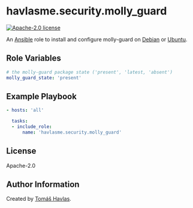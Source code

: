 havlasme.security.molly_guard
=============================

[![Apache-2.0 license][license-image]][license-link]

An [Ansible](https://www.ansible.com/) role to install and configure molly-guard on [Debian](https://www.debian.org/) or [Ubuntu](https://www.ubuntu.com/).


Role Variables
--------------

```yaml
# the molly-guard package state ('present', 'latest, 'absent')
molly_guard_state: 'present'
```


Example Playbook
----------------

```yaml title='Minimal'
- hosts: 'all'

  tasks:
  - include_role:
      name: 'havlasme.security.molly_guard'
```


License
-------

Apache-2.0


Author Information
------------------

Created by [Tomáš Havlas](https://havlas.me/).


[license-image]: https://img.shields.io/badge/license-Apache2.0-blue.svg?style=flat-square
[license-link]: ../../LICENSE
